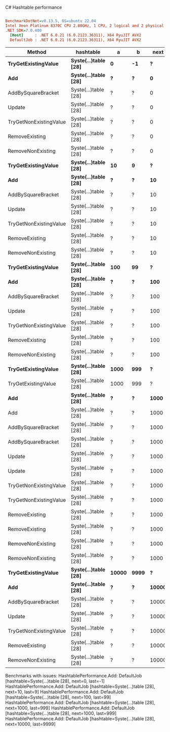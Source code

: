 C# Hashtable performance
``` ini

BenchmarkDotNet=v0.13.5, OS=ubuntu 22.04
Intel Xeon Platinum 8370C CPU 2.80GHz, 1 CPU, 2 logical and 2 physical cores
.NET SDK=7.0.400
  [Host]     : .NET 6.0.21 (6.0.2123.36311), X64 RyuJIT AVX2
  DefaultJob : .NET 6.0.21 (6.0.2123.36311), X64 RyuJIT AVX2


```
|                 Method |            hashtable |     a |    b |  next | last |      Mean |     Error |    StdDev |   Gen0 | Allocated |
|----------------------- |--------------------- |------ |----- |------ |----- |----------:|----------:|----------:|-------:|----------:|
|    **TryGetExistingValue** | **Syste(...)table [28]** |     **0** |   **-1** |     **?** |    **?** | **16.342 ns** | **0.1859 ns** | **0.1739 ns** | **0.0010** |      **24 B** |
|                    **Add** | **Syste(...)table [28]** |     **?** |    **?** |     **0** |   **-1** |        **NA** |        **NA** |        **NA** |      **-** |         **-** |
|     AddBySquareBracket | Syste(...)table [28] |     ? |    ? |     0 |   -1 | 15.085 ns | 0.0261 ns | 0.0244 ns |      - |         - |
|                 Update | Syste(...)table [28] |     ? |    ? |     0 |   -1 | 15.128 ns | 0.0210 ns | 0.0175 ns |      - |         - |
| TryGetNonExistingValue | Syste(...)table [28] |     ? |    ? |     0 |   -1 | 10.207 ns | 0.0219 ns | 0.0194 ns |      - |         - |
|         RemoveExisting | Syste(...)table [28] |     ? |    ? |     0 |   -1 |  8.751 ns | 0.0327 ns | 0.0306 ns |      - |         - |
|      RemoveNonExisting | Syste(...)table [28] |     ? |    ? |     0 |   -1 | 10.932 ns | 0.0170 ns | 0.0151 ns |      - |         - |
|    **TryGetExistingValue** | **Syste(...)table [28]** |    **10** |    **9** |     **?** |    **?** | **25.110 ns** | **0.1462 ns** | **0.1296 ns** | **0.0010** |      **24 B** |
|                    **Add** | **Syste(...)table [28]** |     **?** |    **?** |    **10** |    **9** |        **NA** |        **NA** |        **NA** |      **-** |         **-** |
|     AddBySquareBracket | Syste(...)table [28] |     ? |    ? |    10 |    9 | 15.157 ns | 0.0214 ns | 0.0200 ns |      - |         - |
|                 Update | Syste(...)table [28] |     ? |    ? |    10 |    9 | 19.172 ns | 0.0493 ns | 0.0437 ns |      - |         - |
| TryGetNonExistingValue | Syste(...)table [28] |     ? |    ? |    10 |    9 | 10.394 ns | 0.0217 ns | 0.0203 ns |      - |         - |
|         RemoveExisting | Syste(...)table [28] |     ? |    ? |    10 |    9 | 10.769 ns | 0.0089 ns | 0.0084 ns |      - |         - |
|      RemoveNonExisting | Syste(...)table [28] |     ? |    ? |    10 |    9 |  8.881 ns | 0.0754 ns | 0.0706 ns |      - |         - |
|    **TryGetExistingValue** | **Syste(...)table [28]** |   **100** |   **99** |     **?** |    **?** | **23.550 ns** | **0.0834 ns** | **0.0740 ns** | **0.0010** |      **24 B** |
|                    **Add** | **Syste(...)table [28]** |     **?** |    **?** |   **100** |   **99** |        **NA** |        **NA** |        **NA** |      **-** |         **-** |
|     AddBySquareBracket | Syste(...)table [28] |     ? |    ? |   100 |   99 | 15.168 ns | 0.0264 ns | 0.0247 ns |      - |         - |
|                 Update | Syste(...)table [28] |     ? |    ? |   100 |   99 | 18.796 ns | 0.0645 ns | 0.0603 ns |      - |         - |
| TryGetNonExistingValue | Syste(...)table [28] |     ? |    ? |   100 |   99 | 10.399 ns | 0.0413 ns | 0.0366 ns |      - |         - |
|         RemoveExisting | Syste(...)table [28] |     ? |    ? |   100 |   99 |  8.786 ns | 0.0293 ns | 0.0260 ns |      - |         - |
|      RemoveNonExisting | Syste(...)table [28] |     ? |    ? |   100 |   99 |  8.801 ns | 0.0237 ns | 0.0210 ns |      - |         - |
|    **TryGetExistingValue** | **Syste(...)table [28]** |  **1000** |  **999** |     **?** |    **?** | **22.111 ns** | **0.0983 ns** | **0.0919 ns** | **0.0010** |      **24 B** |
|    TryGetExistingValue | Syste(...)table [28] |  1000 |  999 |     ? |    ? | 22.927 ns | 0.0490 ns | 0.0409 ns | 0.0010 |      24 B |
|                    **Add** | **Syste(...)table [28]** |     **?** |    **?** |  **1000** |  **999** |        **NA** |        **NA** |        **NA** |      **-** |         **-** |
|                    Add | Syste(...)table [28] |     ? |    ? |  1000 |  999 |        NA |        NA |        NA |      - |         - |
|     AddBySquareBracket | Syste(...)table [28] |     ? |    ? |  1000 |  999 | 15.147 ns | 0.0263 ns | 0.0234 ns |      - |         - |
|     AddBySquareBracket | Syste(...)table [28] |     ? |    ? |  1000 |  999 | 15.167 ns | 0.0212 ns | 0.0198 ns |      - |         - |
|                 Update | Syste(...)table [28] |     ? |    ? |  1000 |  999 | 19.337 ns | 0.0419 ns | 0.0371 ns |      - |         - |
|                 Update | Syste(...)table [28] |     ? |    ? |  1000 |  999 | 18.751 ns | 0.0391 ns | 0.0365 ns |      - |         - |
| TryGetNonExistingValue | Syste(...)table [28] |     ? |    ? |  1000 |  999 | 10.306 ns | 0.0293 ns | 0.0274 ns |      - |         - |
| TryGetNonExistingValue | Syste(...)table [28] |     ? |    ? |  1000 |  999 | 10.317 ns | 0.0386 ns | 0.0361 ns |      - |         - |
|         RemoveExisting | Syste(...)table [28] |     ? |    ? |  1000 |  999 |  8.803 ns | 0.0381 ns | 0.0357 ns |      - |         - |
|         RemoveExisting | Syste(...)table [28] |     ? |    ? |  1000 |  999 |  8.821 ns | 0.0293 ns | 0.0274 ns |      - |         - |
|      RemoveNonExisting | Syste(...)table [28] |     ? |    ? |  1000 |  999 |  8.919 ns | 0.0504 ns | 0.0472 ns |      - |         - |
|      RemoveNonExisting | Syste(...)table [28] |     ? |    ? |  1000 |  999 |  8.926 ns | 0.0685 ns | 0.0640 ns |      - |         - |
|    **TryGetExistingValue** | **Syste(...)table [28]** | **10000** | **9999** |     **?** |    **?** | **23.196 ns** | **0.0704 ns** | **0.0625 ns** | **0.0010** |      **24 B** |
|                    **Add** | **Syste(...)table [28]** |     **?** |    **?** | **10000** | **9999** |        **NA** |        **NA** |        **NA** |      **-** |         **-** |
|     AddBySquareBracket | Syste(...)table [28] |     ? |    ? | 10000 | 9999 | 14.760 ns | 0.0199 ns | 0.0177 ns |      - |         - |
|                 Update | Syste(...)table [28] |     ? |    ? | 10000 | 9999 | 19.019 ns | 0.0489 ns | 0.0458 ns |      - |         - |
| TryGetNonExistingValue | Syste(...)table [28] |     ? |    ? | 10000 | 9999 | 10.429 ns | 0.0361 ns | 0.0320 ns |      - |         - |
|         RemoveExisting | Syste(...)table [28] |     ? |    ? | 10000 | 9999 |  8.817 ns | 0.0180 ns | 0.0159 ns |      - |         - |
|      RemoveNonExisting | Syste(...)table [28] |     ? |    ? | 10000 | 9999 |  8.686 ns | 0.0250 ns | 0.0234 ns |      - |         - |

Benchmarks with issues:
  HashtablePerformance.Add: DefaultJob [hashtable=Syste(...)table [28], next=0, last=-1]
  HashtablePerformance.Add: DefaultJob [hashtable=Syste(...)table [28], next=10, last=9]
  HashtablePerformance.Add: DefaultJob [hashtable=Syste(...)table [28], next=100, last=99]
  HashtablePerformance.Add: DefaultJob [hashtable=Syste(...)table [28], next=1000, last=999]
  HashtablePerformance.Add: DefaultJob [hashtable=Syste(...)table [28], next=1000, last=999]
  HashtablePerformance.Add: DefaultJob [hashtable=Syste(...)table [28], next=10000, last=9999]
